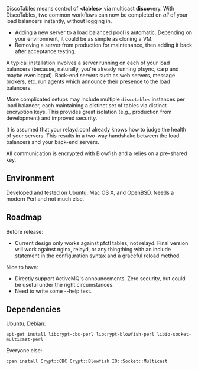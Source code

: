 DiscoTables means control of **&lt;tables&gt;** via multicast **disco**very. With DiscoTables, two common workflows can now be completed on *all* of your load balancers instantly, without logging in.

* Adding a new server to a load balanced pool is automatic. Depending on your environment, it could be as simple as cloning a VM.
* Removing a server from production for maintenance, then adding it back after acceptance testing. 

A typical installation involves a server running on each of your load balancers (because, naturally, you're already running pfsync, carp and maybe even bgpd). Back-end servers such as web servers, message brokers, etc. run agents which announce their presence to the load balancers.

More complicated setups may include multiple `discotables` instances per load balancer, each maintaining a distinct set of tables via distinct encryption keys. This provides great isolation (e.g., production from development) and improved security.

It is assumed that your relayd.conf already knows how to judge the health of your servers. This results in a two-way handshake between the load balancers and your back-end servers.

All communication is encrypted with Blowfish and a relies on a pre-shared key. 

Environment
-----------

Developed and tested on Ubuntu, Mac OS X, and OpenBSD. Needs a modern Perl and not much else.

Roadmap
------

Before release:
* Current design only works against pfctl tables, not relayd. Final version will work against nginx, relayd, or any thingthing with an include statement in the configuration syntax and a graceful reload method. 

Nice to have:
* Directly support ActiveMQ's announcements. Zero security, but could be useful under the right circumstances.
* Need to write some --help text.

Dependencies
------------

Ubuntu, Debian:

`apt-get install libcrypt-cbc-perl libcrypt-blowfish-perl libio-socket-multicast-perl`

Everyone else: 

`cpan install Crypt::CBC Crypt::Blowfish IO::Socket::Multicast`


